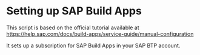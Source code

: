# Setting up SAP Build Apps

This script is based on the official tutorial available at https://help.sap.com/docs/build-apps/service-guide/manual-configuration

It sets up a subscription for SAP Build Apps in your SAP BTP account.
